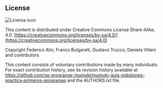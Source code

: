 ## License
![License icon](https://licensebuttons.net/l/by-sa/3.0/88x31.png)

This content is distributed under Creative Commons License Share-Alike, 4.0. [https://creativecommons.org/licenses/by-sa/4.0/](https://creativecommons.org/licenses/by-sa/4.0)

Copyright Federico Aloi, Franco Bulgarelli, Gustavo Trucco, Daniela Villani and contributors

This content consists of voluntary contributions made by many
individuals. For exact contribution history, see its revision history
available at https://github.com/se-programar-mumuki/mumuki-guia-gobstones-practica-primeros-programas and the AUTHORS.txt file.

